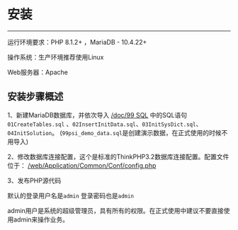 # 安装

---

运行环境要求：PHP 8.1.2+ ，MariaDB - 10.4.22+

操作系统：生产环境推荐使用Linux

Web服务器：Apache

## 安装步骤概述
1、新建MariaDB数据库，并依次导入 [/doc/99 SQL]( https://gitee.com/crm8000/PSI/tree/master/doc/99%20SQL ) 中的SQL语句
`01CreateTables.sql` 、`02InsertInitData.sql`、`03InitSysDict.sql`、`04InitSolution`。
(`99psi_demo_data.sql`是创建演示数据，在正式使用的时候不用导入)

2、修改数据库连接配置，这个是标准的ThinkPHP3.2数据库连接配置。配置文件位于：
[ /web/Application/Common/Conf/config.php ]( https://gitee.com/crm8000/PSI/blob/master/web/Application/Common/Conf/config.php )

3、发布PHP源代码

默认的登录用户名是`admin` 登录密码也是`admin`

admin用户是系统的超级管理员，具有所有的权限。在正式使用中建议不要直接使用admin来操作业务。

